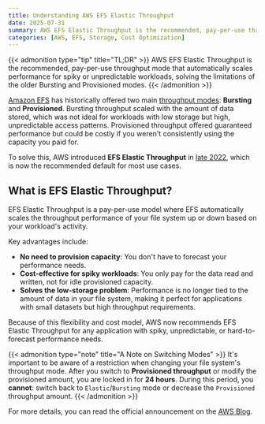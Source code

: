 ```yaml
---
title: Understanding AWS EFS Elastic Throughput
date: 2025-07-31
summary: AWS EFS Elastic Throughput is the recommended, pay-per-use throughput mode that automatically scales performance for spiky or unpredictable workloads, solving the limitations of the older Bursting and Provisioned modes.
categories: [AWS, EFS, Storage, Cost Optimization]
---
```


{{< admonition type="tip" title="TL;DR" >}}
AWS EFS Elastic Throughput is the recommended, pay-per-use throughput mode that automatically scales performance for spiky or unpredictable workloads, solving the limitations of the older Bursting and Provisioned modes.
{{< /admonition >}}

[Amazon EFS](https://aws.amazon.com/efs/) has historically offered two main [throughput modes](https://docs.aws.amazon.com/efs/latest/ug/performance.html#throughput-modes): **Bursting** and **Provisioned**. Bursting throughput scaled with the amount of data stored, which was not ideal for workloads with low storage but high, unpredictable access patterns. Provisioned throughput offered guaranteed performance but could be costly if you weren't consistently using the capacity you paid for.

To solve this, AWS introduced **EFS Elastic Throughput** in [late 2022](https://aws.amazon.com/blogs/aws/new-announcing-amazon-efs-elastic-throughput/), which is now the recommended default for most use cases.

## What is EFS Elastic Throughput?

EFS Elastic Throughput is a pay-per-use model where EFS automatically scales the throughput performance of your file system up or down based on your workload's activity.

Key advantages include:
- **No need to provision capacity**: You don't have to forecast your performance needs.
- **Cost-effective for spiky workloads**: You only pay for the data read and written, not for idle provisioned capacity.
- **Solves the low-storage problem**: Performance is no longer tied to the amount of data in your file system, making it perfect for applications with small datasets but high throughput requirements.

Because of this flexibility and cost model, AWS now recommends EFS Elastic Throughput for any application with spiky, unpredictable, or hard-to-forecast performance needs.

{{< admonition type="note" title="A Note on Switching Modes" >}}
It's important to be aware of a restriction when changing your file system's throughput mode. After you switch to **Provisioned throughput** or modify the provisioned amount, you are locked in for **24 hours**. During this period, you **cannot**: switch back to `Elastic`/`Bursting` mode or decrease the `Provisioned` throughput amount.
{{< /admonition >}}

For more details, you can read the official announcement on the [AWS Blog](https://aws.amazon.com/blogs/aws/new-announcing-amazon-efs-elastic-throughput/).
